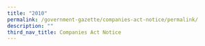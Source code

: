 ```yaml
---
title: "2010"
permalink: /government-gazette/companies-act-notice/permalink/
description: ""
third_nav_title: Companies Act Notice
---
```

